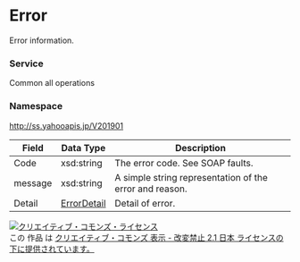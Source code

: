# Error
Error information.
### Service
Common all operations
### Namespace
http://ss.yahooapis.jp/V201901

| Field | Data Type | Description | 
|---|---|---|
| Code| xsd:string| The error code. See SOAP faults. |
| message| xsd:string| A simple string representation of the error and reason. |
| Detail| <a href="../Common/ErrorDetail.md">ErrorDetail</a>| Detail of error. |

<a rel="license" href="http://creativecommons.org/licenses/by-nd/2.1/jp/"><img alt="クリエイティブ・コモンズ・ライセンス" style="border-width:0" src="https://i.creativecommons.org/l/by-nd/2.1/jp/88x31.png" /></a><br />この 作品 は <a rel="license" href="http://creativecommons.org/licenses/by-nd/2.1/jp/">クリエイティブ・コモンズ 表示 - 改変禁止 2.1 日本 ライセンスの下に提供されています。</a>
